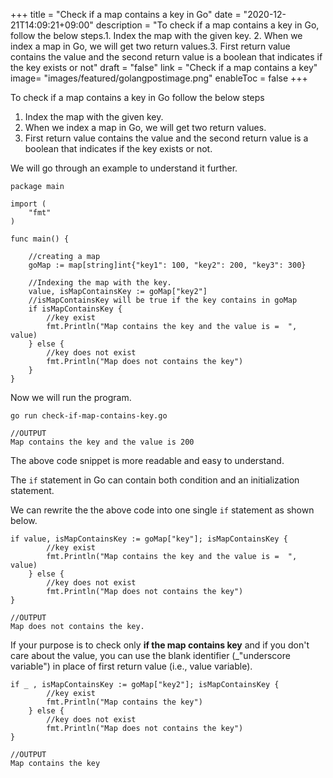+++
title = "Check if a map contains a key in Go"
date = "2020-12-21T14:09:21+09:00"
description = "To check if a map contains a key in Go, follow the below steps.1. Index the map with the given key. 2. When we index a map in Go, we will get two return values.3. First return value contains the value and the second return value is a boolean that indicates if the key exists or not"
draft = "false"
link = "Check if a map contains a key"
image= "images/featured/golangpostimage.png"
enableToc = false
+++

To check if a map contains a key in Go follow the below steps

1. Index the map with the given key.
2. When we index a map in Go, we will get two return values.
3. First return value contains the value and the second return value is a boolean that indicates if the key exists or not.

We will go through an example to understand it further.

```
package main

import (
	"fmt"
)

func main() {

	//creating a map
	goMap := map[string]int{"key1": 100, "key2": 200, "key3": 300}

	//Indexing the map with the key.
	value, isMapContainsKey := goMap["key2"]
	//isMapContainsKey will be true if the key contains in goMap
	if isMapContainsKey {
		//key exist
		fmt.Println("Map contains the key and the value is =  ", value)
	} else {
		//key does not exist
		fmt.Println("Map does not contains the key")
	}
}

```

Now we will run the program.

```
go run check-if-map-contains-key.go

//OUTPUT
Map contains the key and the value is 200
```

The above code snippet is more readable and easy to understand. 

The `if` statement in Go can contain both condition and an initialization statement. 

We can rewrite the the above code into one single `if` statement as shown below.

```
if value, isMapContainsKey := goMap["key"]; isMapContainsKey {
		//key exist
		fmt.Println("Map contains the key and the value is =  ", value)
	} else {
		//key does not exist
		fmt.Println("Map does not contains the key")
}

//OUTPUT
Map does not contains the key.
```

If your purpose is to check only **if the map contains key** and if you don't care about the value, you can use the blank identifier (_"underscore variable") in place of first return value (i.e., value variable).

```
if _ , isMapContainsKey := goMap["key2"]; isMapContainsKey {
		//key exist
		fmt.Println("Map contains the key")
	} else {
		//key does not exist
		fmt.Println("Map does not contains the key")
}

//OUTPUT
Map contains the key
```
